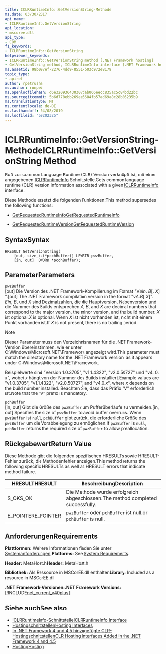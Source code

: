 ```yaml
---
title: ICLRRuntimeInfo::GetVersionString-Methode
ms.date: 03/30/2017
api_name:
- ICLRRuntimeInfo.GetVersionString
api_location:
- mscoree.dll
api_type:
- COM
f1_keywords:
- ICLRRuntimeInfo::GetVersionString
helpviewer_keywords:
- ICLRRuntimeInfo::GetVersionString method [.NET Framework hosting]
- GetVersionString method, ICLRRuntimeInfo interface [.NET Framework hosting]
ms.assetid: 98b097ef-2276-4dd9-8551-b03c972e8179
topic_type:
- apiref
author: rpetrusha
ms.author: ronpet
ms.openlocfilehash: d6e320936430307dab066eecc835ac5c84bd22bc
ms.sourcegitcommit: 5b6d778ebb269ee6684fb57ad69a8c28b06235b9
ms.translationtype: MT
ms.contentlocale: de-DE
ms.lasthandoff: 04/08/2019
ms.locfileid: "59202325"
---
```

# <a name="iclrruntimeinfogetversionstring-method"></a><span data-ttu-id="32780-102">ICLRRuntimeInfo::GetVersionString-Methode</span><span class="sxs-lookup"><span data-stu-id="32780-102">ICLRRuntimeInfo::GetVersionString Method</span></span>
<span data-ttu-id="32780-103">Ruft zur common Language Runtime (CLR) Version verknüpft ist, mit einer angegebenen [ICLRRuntimeInfo](../../../../docs/framework/unmanaged-api/hosting/iclrruntimeinfo-interface.md) Schnittstelle.</span><span class="sxs-lookup"><span data-stu-id="32780-103">Gets common language runtime (CLR) version information associated with a given [ICLRRuntimeInfo](../../../../docs/framework/unmanaged-api/hosting/iclrruntimeinfo-interface.md) interface.</span></span>  
  
 <span data-ttu-id="32780-104">Diese Methode ersetzt die folgenden Funktionen:</span><span class="sxs-lookup"><span data-stu-id="32780-104">This method supersedes the following functions:</span></span>  
  
-   [<span data-ttu-id="32780-105">GetRequestedRuntimeInfo</span><span class="sxs-lookup"><span data-stu-id="32780-105">GetRequestedRuntimeInfo</span></span>](../../../../docs/framework/unmanaged-api/hosting/getrequestedruntimeinfo-function.md)  
  
-   [<span data-ttu-id="32780-106">GetRequestedRuntimeVersion</span><span class="sxs-lookup"><span data-stu-id="32780-106">GetRequestedRuntimeVersion</span></span>](../../../../docs/framework/unmanaged-api/hosting/getrequestedruntimeversion-function.md)  
  
## <a name="syntax"></a><span data-ttu-id="32780-107">Syntax</span><span class="sxs-lookup"><span data-stu-id="32780-107">Syntax</span></span>  
  
```  
HRESULT GetVersionString(  
    [out, size_is(*pcchBuffer)] LPWSTR pwzBuffer,  
    [in, out]  DWORD *pcchBuffer);  
```  
  
## <a name="parameters"></a><span data-ttu-id="32780-108">Parameter</span><span class="sxs-lookup"><span data-stu-id="32780-108">Parameters</span></span>  
 `pwzBuffer`  
 <span data-ttu-id="32780-109">[out] Die Version des .NET Framework-Kompilierung im Format "V*ein*. *B*[. *X*] ".</span><span class="sxs-lookup"><span data-stu-id="32780-109">[out] The .NET Framework compilation version in the format "v*A*.*B*[.*X*]".</span></span> <span data-ttu-id="32780-110">*Ein*, *B*, und *X* sind Dezimalzahlen, die die Hauptversion, Nebenversion und die Nummer des Builds entsprechen.</span><span class="sxs-lookup"><span data-stu-id="32780-110">*A*, *B*, and *X* are decimal numbers that correspond to the major version, the minor version, and the build number.</span></span> <span data-ttu-id="32780-111">*X* ist optional.</span><span class="sxs-lookup"><span data-stu-id="32780-111">*X* is optional.</span></span> <span data-ttu-id="32780-112">Wenn *X* ist nicht vorhanden ist, nicht mit einem Punkt vorhanden ist.</span><span class="sxs-lookup"><span data-stu-id="32780-112">If *X* is not present, there is no trailing period.</span></span>  
  
> [!NOTE]
>  <span data-ttu-id="32780-113">Dieser Parameter muss den Verzeichnisnamen für die .NET Framework-Version übereinstimmen, wie er unter C:\Windows\Microsoft.NET\Framework angezeigt wird.</span><span class="sxs-lookup"><span data-stu-id="32780-113">This parameter must match the directory name for the .NET Framework version, as it appears under C:\Windows\Microsoft.NET\Framework.</span></span>  
  
 <span data-ttu-id="32780-114">Beispielwerte sind "Version 1.0.3705", "v1.1.4322", "v2.0.50727" und "v4. 0. *x*", wobei *x* hängt von der Nummer des Builds installiert.</span><span class="sxs-lookup"><span data-stu-id="32780-114">Example values are "v1.0.3705", "v1.1.4322", "v2.0.50727", and "v4.0.*x*", where *x* depends on the build number installed.</span></span> <span data-ttu-id="32780-115">Beachten Sie, dass das Präfix "V" erforderlich ist.</span><span class="sxs-lookup"><span data-stu-id="32780-115">Note that the "v" prefix is mandatory.</span></span>  
  
 `pchBuffer`  
 <span data-ttu-id="32780-116">[in, out] Gibt die Größe des `pwzBuffer` um Pufferüberläufe zu vermeiden.</span><span class="sxs-lookup"><span data-stu-id="32780-116">[in, out] Specifies the size of `pwzBuffer` to avoid buffer overruns.</span></span> <span data-ttu-id="32780-117">Wenn `pwzBuffer` ist `null`, `pchBuffer` gibt zurück, die erforderliche Größe des `pwzBuffer` um die Vorabbelegung zu ermöglichen.</span><span class="sxs-lookup"><span data-stu-id="32780-117">If `pwzBuffer` is `null`, `pchBuffer` returns the required size of `pwzBuffer` to allow preallocation.</span></span>  
  
## <a name="return-value"></a><span data-ttu-id="32780-118">Rückgabewert</span><span class="sxs-lookup"><span data-stu-id="32780-118">Return Value</span></span>  
 <span data-ttu-id="32780-119">Diese Methode gibt die folgenden spezifischen HRESULTs sowie HRESULT-Fehler zurück, die Methodenfehler anzeigen.</span><span class="sxs-lookup"><span data-stu-id="32780-119">This method returns the following specific HRESULTs as well as HRESULT errors that indicate method failure.</span></span>  
  
|<span data-ttu-id="32780-120">HRESULT</span><span class="sxs-lookup"><span data-stu-id="32780-120">HRESULT</span></span>|<span data-ttu-id="32780-121">Beschreibung</span><span class="sxs-lookup"><span data-stu-id="32780-121">Description</span></span>|  
|-------------|-----------------|  
|<span data-ttu-id="32780-122">S_OK</span><span class="sxs-lookup"><span data-stu-id="32780-122">S_OK</span></span>|<span data-ttu-id="32780-123">Die Methode wurde erfolgreich abgeschlossen.</span><span class="sxs-lookup"><span data-stu-id="32780-123">The method completed successfully.</span></span>|  
|<span data-ttu-id="32780-124">E_POINTER</span><span class="sxs-lookup"><span data-stu-id="32780-124">E_POINTER</span></span>|`pwzBuffer` <span data-ttu-id="32780-125">oder `pchBuffer` ist null.</span><span class="sxs-lookup"><span data-stu-id="32780-125">or `pchBuffer` is null.</span></span>|  
  
## <a name="requirements"></a><span data-ttu-id="32780-126">Anforderungen</span><span class="sxs-lookup"><span data-stu-id="32780-126">Requirements</span></span>  
 <span data-ttu-id="32780-127">**Plattformen:** Weitere Informationen finden Sie unter [Systemanforderungen](../../../../docs/framework/get-started/system-requirements.md).</span><span class="sxs-lookup"><span data-stu-id="32780-127">**Platforms:** See [System Requirements](../../../../docs/framework/get-started/system-requirements.md).</span></span>  
  
 <span data-ttu-id="32780-128">**Header:** MetaHost.h</span><span class="sxs-lookup"><span data-stu-id="32780-128">**Header:** MetaHost.h</span></span>  
  
 <span data-ttu-id="32780-129">**Bibliothek:** Als Ressource in MSCorEE.dll enthalten</span><span class="sxs-lookup"><span data-stu-id="32780-129">**Library:** Included as a resource in MSCorEE.dll</span></span>  
  
 **<span data-ttu-id="32780-130">.NET Framework-Versionen:</span><span class="sxs-lookup"><span data-stu-id="32780-130">.NET Framework Versions:</span></span>** [!INCLUDE[net_current_v40plus](../../../../includes/net-current-v40plus-md.md)]  
  
## <a name="see-also"></a><span data-ttu-id="32780-131">Siehe auch</span><span class="sxs-lookup"><span data-stu-id="32780-131">See also</span></span>

- [<span data-ttu-id="32780-132">ICLRRuntimeInfo-Schnittstelle</span><span class="sxs-lookup"><span data-stu-id="32780-132">ICLRRuntimeInfo Interface</span></span>](../../../../docs/framework/unmanaged-api/hosting/iclrruntimeinfo-interface.md)
- [<span data-ttu-id="32780-133">Hostingschnittstellen</span><span class="sxs-lookup"><span data-stu-id="32780-133">Hosting Interfaces</span></span>](../../../../docs/framework/unmanaged-api/hosting/hosting-interfaces.md)
- [<span data-ttu-id="32780-134">In .NET Framework 4 und 4.5 hinzugefügte CLR-Hostingschnittstellen</span><span class="sxs-lookup"><span data-stu-id="32780-134">CLR Hosting Interfaces Added in the .NET Framework 4 and 4.5</span></span>](../../../../docs/framework/unmanaged-api/hosting/clr-hosting-interfaces-added-in-the-net-framework-4-and-4-5.md)
- [<span data-ttu-id="32780-135">Hosting</span><span class="sxs-lookup"><span data-stu-id="32780-135">Hosting</span></span>](../../../../docs/framework/unmanaged-api/hosting/index.md)
